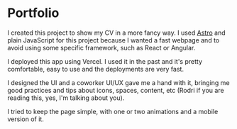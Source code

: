 # Portfolio

I created this project to show my CV in a more fancy way. I used [Astro](https://astro.build/) and plain JavaScript for this project because I wanted a fast webpage and to avoid using some specific framework, such as React or Angular.

I deployed this app using Vercel. I used it in the past and it's pretty comfortable, easy to use and the deployments are very fast.

I designed the UI and a coworker UI/UX gave me a hand with it, bringing me good practices and tips about icons, spaces, content, etc (Rodri if you are reading this, yes, I'm talking about you).

I tried to keep the page simple, with one or two animations and a mobile version of it.
